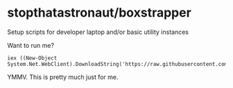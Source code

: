 # stopthatastronaut/boxstrapper

Setup scripts for developer laptop and/or basic utility instances

Want to run me?

```
iex ((New-Object System.Net.WebClient).DownloadString('https://raw.githubusercontent.com/stopthatastronaut/boxstrapper/master/go.ps1'))
```

YMMV. This is pretty much just for me.